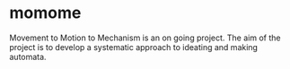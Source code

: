 # momome
Movement to Motion to Mechanism is an on going project. The aim of the project is to develop a systematic approach to ideating and making automata.  
